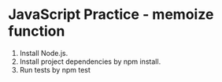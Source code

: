 # JavaScript Practice - memoize function

1. Install Node.js.
2. Install project dependencies by npm install.
3. Run tests by npm test
